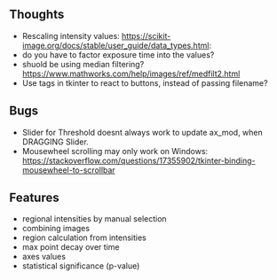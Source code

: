 ## Thoughts
- Rescaling intensity values: https://scikit-image.org/docs/stable/user_guide/data_types.html:
- do you have to factor exposure time into the values?
- shuold be using median filtering? https://www.mathworks.com/help/images/ref/medfilt2.html
- Use tags in tkinter to react to buttons, instead of passing filename?

## Bugs
- Slider for Threshold doesnt always work to update ax_mod, when DRAGGING Slider.
- Mousewheel scrolling may only work on Windows: https://stackoverflow.com/questions/17355902/tkinter-binding-mousewheel-to-scrollbar

## Features
- regional intensities by manual selection
- combining images
- region calculation from intensities
- max point decay over time
- axes values
- statistical significance (p-value)